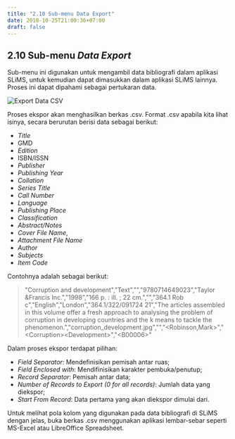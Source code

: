 ```yaml
---
title: "2.10 Sub-menu Data Export"
date: 2018-10-25T21:00:36+07:00
draft: false
---
```


## 2.10 Sub-menu _Data Export_

Sub-menu ini digunakan untuk mengambil data bibliografi dalam aplikasi SLiMS, untuk kemudian dapat dimasukkan dalam aplikasi SLiMS lainnya. Proses ini dapat dipahami sebagai pertukaran data.

![Export Data CSV](/assets/ExportDataCSV-SLiMS.jpg)

Proses ekspor akan menghasilkan berkas .csv. Format .csv apabila kita lihat isinya, secara berurutan berisi data sebagai berikut:

* _Title_
* GMD
* _Edition_
* ISBN/ISSN
* _Publisher_
* _Publishing Year_
* _Collation_
* _Series Title_
* _Call Number_
* _Language_
* _Publishing Place_
* _Classification_
* _Abstract/Notes_
* _Cover File Name_,
* _Attachment File Name_
* _Author_
* _Subjects_
* _Item Code_

Contohnya adalah sebagai berikut:

> "Corruption and development","Text","","9780714649023","Taylor &Francis Inc.","1998","166 p. : ill. ; 22 cm.","","364.1 Rob c","English","London","364.1/322/091724 21","The articles assembled in this volume offer a fresh approach to analysing the problem of corruption in developing countries and the k means to tackle the phenomenon.","corruption\_development.jpg","","&lt;Robinson,Mark&gt;","&lt;Corruption&gt;&lt;Development&gt;","&lt;B00006&gt;"

Dalam proses ekspor terdapat pilihan:

* _Field Separator_: Mendefinisikan pemisah antar ruas;
* _Field Enclosed with_: Mendifinisikan karakter pembuka/penutup;
* _Record Separator_: Pemisah antar data;
* _Number of Records to Export \(0 for all records\)_: Jumlah data yang diekspor;
* _Start From Record_: Data pertama yang akan diekspor dimulai dari.

Untuk melihat pola kolom yang digunakan pada data bibliografi di SLiMS dengan jelas, buka berkas .csv menggunakan aplikasi lembar-sebar seperti MS-Excel atau LibreOffice Spreadsheet.